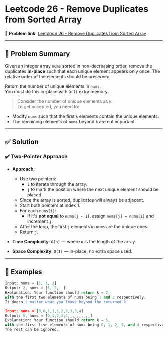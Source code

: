 # Leetcode 26 - Remove Duplicates from Sorted Array

**🔗 Problem link**: [Leetcode 26 - Remove Duplicates from Sorted Array](https://leetcode.com/problems/remove-duplicates-from-sorted-array/)

---

## 🧠 Problem Summary

Given an integer array `nums` sorted in non-decreasing order, remove the duplicates **in-place** such that each unique element appears only once. The relative order of the elements should be preserved.

Return the number of unique elements in `nums`.  
You must do this in-place with `O(1)` extra memory.

> Consider the number of unique elements as `k`.  
> To get accepted, you need to:
- Modify `nums` such that the first `k` elements contain the unique elements.
- The remaining elements of `nums` beyond `k` are not important.

---

## ✅ Solution

### ✔️ Two-Pointer Approach

- **Approach**:
    - Use two pointers:
        - `i` to iterate through the array.
        - `j` to mark the position where the next unique element should be placed.
    - Since the array is sorted, duplicates will always be adjacent.
    - Start both pointers at index 1.
    - For each `nums[i]`:
        - If it's **not equal** to `nums[j - 1]`, assign `nums[j] = nums[i]` and increment `j`.
    - After the loop, the first `j` elements in `nums` are the unique ones.
    - Return `j`.

- **Time Complexity**: `O(n)` — where `n` is the length of the array.
- **Space Complexity**: `O(1)` — in-place, no extra space used.

---

## 🔎 Examples

```python
Input: nums = [1, 1, 2]
Output: 2, nums = [1, 2, _]
Explanation: Your function should return k = 2, 
with the first two elements of nums being 1 and 2 respectively. 
It doesn't matter what you leave beyond the returned k.

Input: nums = [0,0,1,1,1,2,2,3,3,4]
Output: 5, nums = [0,1,2,3,4,_,_,_,_,_]
Explanation: Your function should return k = 5,
with the first five elements of nums being 0, 1, 2, 3, and 4 respectively. 
The rest can be ignored.
```